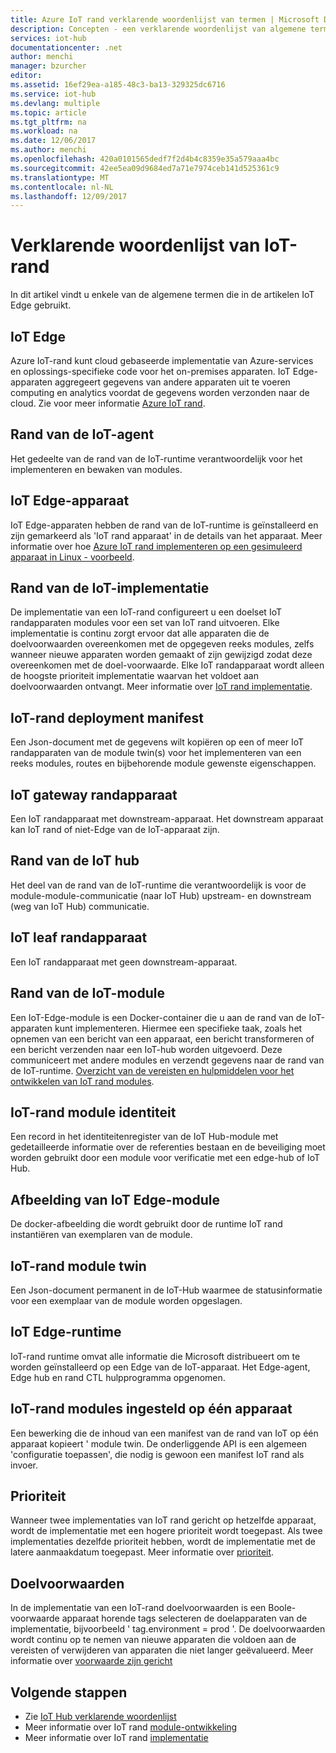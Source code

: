 ```yaml
---
title: Azure IoT rand verklarende woordenlijst van termen | Microsoft Docs
description: Concepten - een verklarende woordenlijst van algemene termen met betrekking tot Azure IoT rand.
services: iot-hub
documentationcenter: .net
author: menchi
manager: bzurcher
editor: 
ms.assetid: 16ef29ea-a185-48c3-ba13-329325dc6716
ms.service: iot-hub
ms.devlang: multiple
ms.topic: article
ms.tgt_pltfrm: na
ms.workload: na
ms.date: 12/06/2017
ms.author: menchi
ms.openlocfilehash: 420a0101565dedf7f2d4b4c8359e35a579aaa4bc
ms.sourcegitcommit: 42ee5ea09d9684ed7a71e7974ceb141d525361c9
ms.translationtype: MT
ms.contentlocale: nl-NL
ms.lasthandoff: 12/09/2017
---
```

# <a name="glossary-of-iot-edge-terms"></a>Verklarende woordenlijst van IoT-rand
In dit artikel vindt u enkele van de algemene termen die in de artikelen IoT Edge gebruikt.

## <a name="iot-edge"></a>IoT Edge
Azure IoT-rand kunt cloud gebaseerde implementatie van Azure-services en oplossings-specifieke code voor het on-premises apparaten. IoT Edge-apparaten aggregeert gegevens van andere apparaten uit te voeren computing en analytics voordat de gegevens worden verzonden naar de cloud. Zie voor meer informatie [Azure IoT rand](https://docs.microsoft.com/en-us/azure/iot-edge/).

## <a name="iot-edge-agent"></a>Rand van de IoT-agent
Het gedeelte van de rand van de IoT-runtime verantwoordelijk voor het implementeren en bewaken van modules.

## <a name="iot-edge-device"></a>IoT Edge-apparaat
IoT Edge-apparaten hebben de rand van de IoT-runtime is geïnstalleerd en zijn gemarkeerd als 'IoT rand apparaat' in de details van het apparaat. Meer informatie over hoe [Azure IoT rand implementeren op een gesimuleerd apparaat in Linux - voorbeeld](https://docs.microsoft.com/en-us/azure/iot-edge/tutorial-simulate-device-linux).

## <a name="iot-edge-deployment"></a>Rand van de IoT-implementatie
De implementatie van een IoT-rand configureert u een doelset IoT randapparaten modules voor een set van IoT rand uitvoeren. Elke implementatie is continu zorgt ervoor dat alle apparaten die de doelvoorwaarden overeenkomen met de opgegeven reeks modules, zelfs wanneer nieuwe apparaten worden gemaakt of zijn gewijzigd zodat deze overeenkomen met de doel-voorwaarde. Elke IoT randapparaat wordt alleen de hoogste prioriteit implementatie waarvan het voldoet aan doelvoorwaarden ontvangt. Meer informatie over [IoT rand implementatie](https://docs.microsoft.com/en-us/azure/iot-edge/module-deployment-monitoring).

## <a name="iot-edge-deployment-manifest"></a>IoT-rand deployment manifest
Een Json-document met de gegevens wilt kopiëren op een of meer IoT randapparaten van de module twin(s) voor het implementeren van een reeks modules, routes en bijbehorende module gewenste eigenschappen.

## <a name="iot-edge-gateway-device"></a>IoT gateway randapparaat
Een IoT randapparaat met downstream-apparaat. Het downstream apparaat kan IoT rand of niet-Edge van de IoT-apparaat zijn.

## <a name="iot-edge-hub"></a>Rand van de IoT hub
Het deel van de rand van de IoT-runtime die verantwoordelijk is voor de module-module-communicatie (naar IoT Hub) upstream- en downstream (weg van IoT Hub) communicatie. 

## <a name="iot-edge-leaf-device"></a>IoT leaf randapparaat
Een IoT randapparaat met geen downstream-apparaat. 

## <a name="iot-edge-module"></a>Rand van de IoT-module
Een IoT-Edge-module is een Docker-container die u aan de rand van de IoT-apparaten kunt implementeren. Hiermee een specifieke taak, zoals het opnemen van een bericht van een apparaat, een bericht transformeren of een bericht verzenden naar een IoT-hub worden uitgevoerd. Deze communiceert met andere modules en verzendt gegevens naar de rand van de IoT-runtime. [Overzicht van de vereisten en hulpmiddelen voor het ontwikkelen van IoT rand modules](https://docs.microsoft.com/en-us/azure/iot-edge/module-development).

## <a name="iot-edge-module-identity"></a>IoT-rand module identiteit
Een record in het identiteitenregister van de IoT Hub-module met gedetailleerde informatie over de referenties bestaan en de beveiliging moet worden gebruikt door een module voor verificatie met een edge-hub of IoT Hub.

## <a name="iot-edge-module-image"></a>Afbeelding van IoT Edge-module
De docker-afbeelding die wordt gebruikt door de runtime IoT rand instantiëren van exemplaren van de module.

## <a name="iot-edge-module-twin"></a>IoT-rand module twin
Een Json-document permanent in de IoT-Hub waarmee de statusinformatie voor een exemplaar van de module worden opgeslagen. 

## <a name="iot-edge-runtime"></a>IoT Edge-runtime
IoT-rand runtime omvat alle informatie die Microsoft distribueert om te worden geïnstalleerd op een Edge van de IoT-apparaat. Het Edge-agent, Edge hub en rand CTL hulpprogramma opgenomen.

## <a name="iot-edge-set-modules-to-a-single-device"></a>IoT-rand modules ingesteld op één apparaat
Een bewerking die de inhoud van een manifest van de rand van IoT op één apparaat kopieert ' module twin. De onderliggende API is een algemeen 'configuratie toepassen', die nodig is gewoon een manifest IoT rand als invoer.

## <a name="priority"></a>Prioriteit
Wanneer twee implementaties van IoT rand gericht op hetzelfde apparaat, wordt de implementatie met een hogere prioriteit wordt toegepast. Als twee implementaties dezelfde prioriteit hebben, wordt de implementatie met de latere aanmaakdatum toegepast. Meer informatie over [prioriteit](https://docs.microsoft.com/en-us/azure/iot-edge/module-deployment-monitoring#priority).

## <a name="target-condition"></a>Doelvoorwaarden
In de implementatie van een IoT-rand doelvoorwaarden is een Boole-voorwaarde apparaat horende tags selecteren de doelapparaten van de implementatie, bijvoorbeeld ' tag.environment = prod '. De doelvoorwaarden wordt continu op te nemen van nieuwe apparaten die voldoen aan de vereisten of verwijderen van apparaten die niet langer geëvalueerd. Meer informatie over [voorwaarde zijn gericht](https://docs.microsoft.com/en-us/azure/iot-edge/module-deployment-monitoring#target-condition)


## <a name="next-steps"></a>Volgende stappen

* Zie [IoT Hub verklarende woordenlijst](#iot-hub-devguide-glossary.md)
* Meer informatie over IoT rand [module-ontwikkeling](https://docs.microsoft.com/en-us/azure/iot-edge/iot-edge-modules)
* Meer informatie over IoT rand [implementatie](https://docs.microsoft.com/en-us/azure/iot-edge/module-deployment-monitoring)
